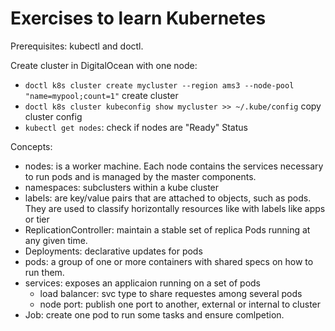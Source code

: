 # Exercises to learn Kubernetes

Prerequisites: kubectl and doctl.

Create cluster in DigitalOcean with one node:
* `doctl k8s cluster create mycluster --region ams3 --node-pool "name=mypool;count=1"` create cluster
* `doctl k8s cluster kubeconfig show mycluster >> ~/.kube/config` copy cluster config
* `kubectl get nodes`: check if nodes are "Ready" Status

Concepts:
* nodes: is a worker machine. Each node contains the services necessary to run pods and is managed 
  by the master components.
* namespaces: subclusters within a kube cluster
* labels: are key/value pairs that are attached to objects, such as pods.
  They are used to classify horizontally resources like with labels like apps or tier
* ReplicationController: maintain a stable set of replica Pods running at any given time.
* Deployments: declarative updates for pods
* pods: a group of one or more containers with shared specs on how to run them.
* services: exposes an applicaion running on a set of pods
  * load balancer: svc type to share requestes among several pods
  * node port: publish one port to another, external or internal to cluster
* Job: create one pod to run some tasks and ensure comlpetion.

  